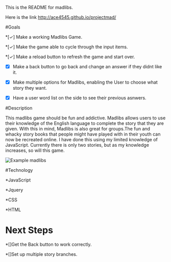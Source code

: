This is the README for madlibs.

Here is the link
<http://ace4545.github.io/projectmad/>


#Goals

*[✓] Make a working Madlibs Game.

*[✓] Make the game able to cycle through the input items.

*[✓] Make a reload button to refresh the game and start over.

*[X] Make a back button to go back and change an answer if they didnt like it.

*[X] Make multiple options for Madlibs, enabling the User to choose what story they want.

*[X] Have a user word list on the side to see their previous asnwers.





#Description

This madlibs game should be fun and addictive. Madlibs allows users to use their knowledge of the English language to complete the story that they are given. With this in mind, Madlibs is also great for groups.The fun and whacky story books that people might have played with in their youth can now be recreated online. I have done this using my limited knowledge of JavaScript. Currently there is only two stories, but as my knowledge increases, so will this game.



![Example madlibs](http://cdn.rainbowresource.netdna-cdn.com/products/001471i1.jpg)



#Technology


*JavaScript

*Jquery

*CSS

*HTML

# Next Steps

*[]Get the Back button to work correctly.

*[]Set up multiple story branches.